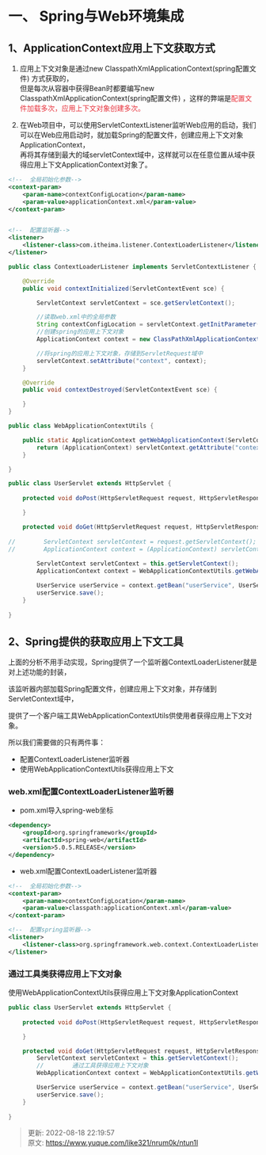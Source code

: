 # 一、 Spring与Web环境集成

## 1、ApplicationContext应用上下文获取方式


1.  应用上下文对象是通过new ClasspathXmlApplicationContext(spring配置文件) 方式获取的，  
但是每次从容器中获得Bean时都要编写new ClasspathXmlApplicationContext(spring配置文件) ，这样的弊端是<font style="color:#E8323C;">配置文件加载多次，应用上下文对象创建多次。 </font>



2.  在Web项目中，可以使用ServletContextListener监听Web应用的启动，我们可以在Web应用启动时，就加载Spring的配置文件，创建应用上下文对象ApplicationContext，  
再将其存储到最大的域servletContext域中，这样就可以在任意位置从域中获得应用上下文ApplicationContext对象了。 



```xml
<!--  全局初始化参数-->
<context-param>
    <param-name>contextConfigLocation</param-name>
    <param-value>applicationContext.xml</param-value>
</context-param>


<!--  配置监听器-->
<listener>
    <listener-class>com.itheima.listener.ContextLoaderListener</listener-class>
</listener>
```



```java
public class ContextLoaderListener implements ServletContextListener {

    @Override
    public void contextInitialized(ServletContextEvent sce) {

        ServletContext servletContext = sce.getServletContext();

        //读取web.xml中的全局参数
        String contextConfigLocation = servletContext.getInitParameter("contextConfigLocation");
        //创建spring的应用上下文对象
        ApplicationContext context = new ClassPathXmlApplicationContext(contextConfigLocation);

        //将spring的应用上下文对象，存储到ServletRequest域中
        servletContext.setAttribute("context", context);
    }

    @Override
    public void contextDestroyed(ServletContextEvent sce) {

    }
}
```



```java
public class WebApplicationContextUtils {

    public static ApplicationContext getWebApplicationContext(ServletContext servletContext) {
        return (ApplicationContext) servletContext.getAttribute("context");
    }

}
```



```java
public class UserServlet extends HttpServlet {
    
    protected void doPost(HttpServletRequest request, HttpServletResponse response) throws ServletException, IOException {

    }

    protected void doGet(HttpServletRequest request, HttpServletResponse response) throws ServletException, IOException {
        
//        ServletContext servletContext = request.getServletContext();
//        ApplicationContext context = (ApplicationContext) servletContext.getAttribute("context");
        
        ServletContext servletContext = this.getServletContext();
        ApplicationContext context = WebApplicationContextUtils.getWebApplicationContext(servletContext);

        UserService userService = context.getBean("userService", UserService.class);
        userService.save();
    }
    
}
```



## 2、Spring提供的获取应用上下文工具


上面的分析不用手动实现，Spring提供了一个监听器ContextLoaderListener就是对上述功能的封装，

该监听器内部加载Spring配置文件，创建应用上下文对象，并存储到ServletContext域中，

提供了一个客户端工具WebApplicationContextUtils供使用者获得应用上下文对象。



所以我们需要做的只有两件事：

+  配置ContextLoaderListener监听器 
+  使用WebApplicationContextUtils获得应用上下文 



### web.xml配置ContextLoaderListener监听器


+ pom.xml导入spring-web坐标



```xml
<dependency>
    <groupId>org.springframework</groupId>
    <artifactId>spring-web</artifactId>
    <version>5.0.5.RELEASE</version>
</dependency>
```



+ web.xml配置ContextLoaderListener监听器



```xml
<!--  全局初始化参数-->
<context-param>
    <param-name>contextConfigLocation</param-name>
    <param-value>classpath:applicationContext.xml</param-value>
</context-param>

<!--  配置spring监听器-->
<listener>
    <listener-class>org.springframework.web.context.ContextLoaderListener</listener-class>
</listener>
```



### 通过工具类获得应用上下文对象


使用WebApplicationContextUtils获得应用上下文对象ApplicationContext



```java
public class UserServlet extends HttpServlet {
    
    protected void doPost(HttpServletRequest request, HttpServletResponse response) throws ServletException, IOException {

    }

    protected void doGet(HttpServletRequest request, HttpServletResponse response) throws ServletException, IOException {
        ServletContext servletContext = this.getServletContext();
        //        通过工具获得应用上下文对象
        WebApplicationContext context = WebApplicationContextUtils.getWebApplicationContext(servletContext);

        UserService userService = context.getBean("userService", UserService.class);
        userService.save();
    }
    
}
```





> 更新: 2022-08-18 22:19:57  
> 原文: <https://www.yuque.com/like321/nrum0k/ntun1l>